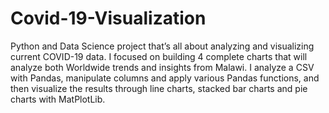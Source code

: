 # Covid-19-Visualization
Python and Data Science project that’s all about analyzing and visualizing current COVID-19 data. I focused on building 4 complete charts that will analyze both Worldwide trends and insights from Malawi. I analyze a CSV with Pandas, manipulate columns and apply various Pandas functions,  and then visualize the results through line charts, stacked bar charts and pie charts with MatPlotLib.
